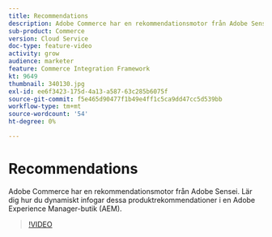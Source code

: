 ```yaml
---
title: Recommendations
description: Adobe Commerce har en rekommendationsmotor från Adobe Sensei. Lär dig hur du dynamiskt infogar dessa produktrekommendationer i en Adobe Experience Manager-butik (AEM).
sub-product: Commerce
version: Cloud Service
doc-type: feature-video
activity: grow
audience: marketer
feature: Commerce Integration Framework
kt: 9649
thumbnail: 340130.jpg
exl-id: ee6f3423-175d-4a13-a587-63c285b6075f
source-git-commit: f5e465d90477f1b49e4ff1c5ca9dd47cc5d539bb
workflow-type: tm+mt
source-wordcount: '54'
ht-degree: 0%

---
```


# Recommendations

Adobe Commerce har en rekommendationsmotor från Adobe Sensei. Lär dig hur du dynamiskt infogar dessa produktrekommendationer i en Adobe Experience Manager-butik (AEM).

>[!VIDEO](https://video.tv.adobe.com/v/340130/?learn=on)
